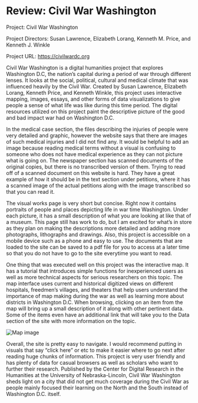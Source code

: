 # Review: Civil War Washington

Project: Civil War Washington

Project Directors: Susan Lawrence, Elizabeth Lorang, Kenneth M. Price, and Kenneth J. Winkle

Project URL: https://civilwardc.org

Civil War Washington is a digital humanities project that explores Washington D.C, the nation’s capital during a period of war through different lenses. It looks at the social, political, cultural and medical climate that was influenced heavily by the Civil War. Created by Susan Lawrence, Elizabeth Lorang, Kenneth Price, and Kenneth Winkle, this project uses interactive mapping, images, essays, and other forms of data visualizations to give people a sense of what life was like during this time period. The digital resources utilized on this project paint the descriptive picture of the good and bad impact war had on Washington D.C.

In the medical case section, the files describing the injuries of people were very detailed and graphic, however the website says that there are images of such medical injuries and I did not find any. It would be helpful to add an image because reading medical terms without a visual is confusing to someone who does not have medical experience as they can not picture what is going on. The newspaper section has scanned documents of the original copies, but there is no transcribed version of them. Trying to read off of a scanned document on this website is hard. They have a great example of how it should be in the text section under petitions, where it has a scanned image of the actual petitions along with the image transcribed so that you can read it.

The visual works page is very short but concise. Right now it contains portraits of people and places depicting life in war time Washington. Under each picture, it has a small description of what you are looking at like that of a museum. This page still has work to do, but I am excited for what’s in store as they plan on making the descriptions more detailed and adding more photographs, lithographs and drawings. Also, this project is accessible on a mobile device such as a phone and easy to use. The documents that are loaded to the site can be saved to a pdf file for you to access at a later time so that you do not have to go to the site everytime you want to read.

One thing that was executed well on this project was the interactive map. It has a tutorial that introduces simple functions for inexperienced users as well as more technical aspects for serious researchers on this topic. The map interface uses current and historical digitized views on different hospitals, freedmen’s villages, and theaters that help users understand the importance of map making during the war as well as learning more about districts in Washington D.C. When browsing, clicking on an item from the map will bring up a small description of it along with other pertinent data. Some of the items even have an additional link that will take you to the Data section of the site with more information on the topic.

![Map image](https://Kobe-Smith-350.github.io/KobeSmith350/images/map.png)

Overall, the site is pretty easy to navigate. I would recommend putting in visuals that say “click here” or etc to make it easier where to go next after reading huge chunks of information. This project is very user friendly and has plenty of data for casual browsers as well as scholars who want to further their research. Published by the Center for Digital Research in the Humanities at the University of Nebraska-Lincoln, Civil War Washington sheds light on a city that did not get much coverage during the Civil War as people mainly focused their learning on the North and the South instead of Washington D.C. itself.

